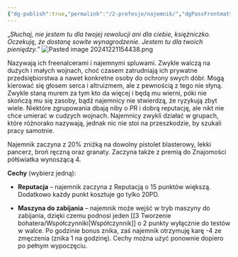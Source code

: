 ```yaml
---
{"dg-publish":true,"permalink":"/2-profesje/najemnik/","dgPassFrontmatter":true}
---
```


„*Słuchaj, nie jestem tu dla twojej rewolucji ani dla ciebie, księżniczko. Oczekuję, że dostanę sowite wynagrodzenie. Jestem tu dla twoich pieniędzy.*”
![Pasted image 20241221154438.png](/img/user/6%20Obrazy/Pasted%20image%2020241221154438.png)

Nazywają ich freenalcerami i najemnymi spluwami. Zwykle walczą na dużych i małych wojnach, choć czasem zatrudniają ich prywatne przedsiębiorstwa a nawet konkretne osoby do ochrony swych dóbr. Mogą kierować się głosem serca i altruizmem, ale z pewnością z tego nie słyną. Zwykle staną murem za tym kto da więcej i będą mu wierni, póki nie skończą mu się zasoby, bądź najemnicy nie stwierdzą, że ryzykują zbyt wiele. Niektóre zgrupowania dbają niby o PR i dobrą reputację, ale nikt nie chce umierać w cudzych wojnach. Najemnicy zwykli działać w grupach, które różnorako nazywają, jednak nic nie stoi na przeszkodzie, by szukali pracy samotnie.

Najemnik zaczyna z 20% zniżką na dowolny pistolet blasterowy, lekki pancerz, broń ręczną oraz granaty. Zaczyna także z premią do Znajomości półświatka wynoszącą 4.

**Cechy** (wybierz jedną):

- **Reputacja** – najemnik zaczyna z Reputacją o 15 punktów większą. Dodatkowo każdy punkt kosztuje go tylko 20PD.

- **Maszyna do zabijania** – najemnik może wejść w tryb maszyny do zabijania, dzięki czemu podnosi jeden [[3 Tworzenie bohatera/Współczynniki\|Współczynnik]] o 2 punkty wyłącznie do testów w walce. Po godzinie bonus znika, zaś najemnik otrzymuję karę -4 ze zmęczenia (znika 1 na godzinę). Cechy można użyć ponownie dopiero po pełnym wypoczęciu.